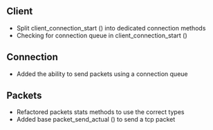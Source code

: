 ## Client
- Split client_connection_start () into dedicated connection methods
- Checking for connection queue in client_connection_start ()

## Connection
- Added the ability to send packets using a connection queue

## Packets
- Refactored packets stats methods to use the correct types
- Added base packet_send_actual () to send a tcp packet
